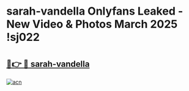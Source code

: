 # sarah-vandella Onlyfans Leaked - New Video & Photos March 2025 !sj022

# <h2><a href="https://o5kpsg.iuczelnia.edu.pl?title=sarah-vandella&ref=sj022">🔗👉 🔴 sarah-vandella</a></h2>

[![acn](https://github.com/user-attachments/assets/0f9c940e-d8b0-45ae-aac7-cd30a18b3e1c)](https://o5kpsg.iuczelnia.edu.pl?title=sarah-vandella&ref=sj022)

